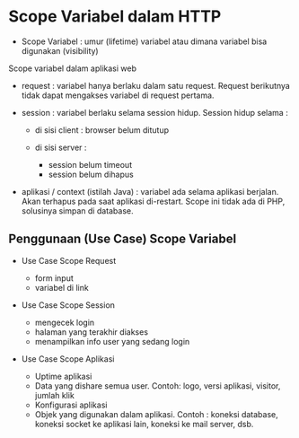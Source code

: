 # Scope Variabel dalam HTTP #

* Scope Variabel : umur (lifetime) variabel atau dimana variabel bisa digunakan (visibility)

Scope variabel dalam aplikasi web

* request : variabel hanya berlaku dalam satu request. Request berikutnya tidak dapat mengakses variabel di request pertama.

* session : variabel berlaku selama session hidup. Session hidup selama :

    * di sisi client : browser belum ditutup
    * di sisi server : 

        * session belum timeout
        * session belum dihapus

* aplikasi / context (istilah Java) : variabel ada selama aplikasi berjalan. Akan terhapus pada saat aplikasi di-restart. Scope ini tidak ada di PHP, solusinya simpan di database.

## Penggunaan (Use Case) Scope Variabel ##

* Use Case Scope Request

	* form input
	* variabel di link

* Use Case Scope Session

    * mengecek login
    * halaman yang terakhir diakses
    * menampilkan info user yang sedang login

* Use Case Scope Aplikasi

	* Uptime aplikasi
	* Data yang dishare semua user. Contoh: logo, versi aplikasi, visitor, jumlah klik
	* Konfigurasi aplikasi
	* Objek yang digunakan dalam aplikasi. Contoh : koneksi database, koneksi socket ke aplikasi lain, koneksi ke mail server, dsb.